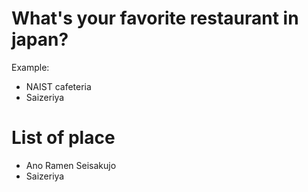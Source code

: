# What's your favorite restaurant in japan?
 Example:
- NAIST cafeteria
- Saizeriya
# List of place
- Ano Ramen Seisakujo
- Saizeriya
